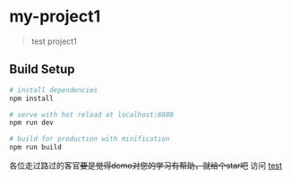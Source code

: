 # my-project1

> test project1

## Build Setup

``` bash
# install dependencies
npm install

# serve with hot reload at localhost:8888
npm run dev

# build for production with minification
npm run build
```

各位走过路过的客官~~要是觉得demo对您的学习有帮助，就给个star吧~~
访问 <a href="http://123.206.95.205:8081/" target="_blank">test</a>

